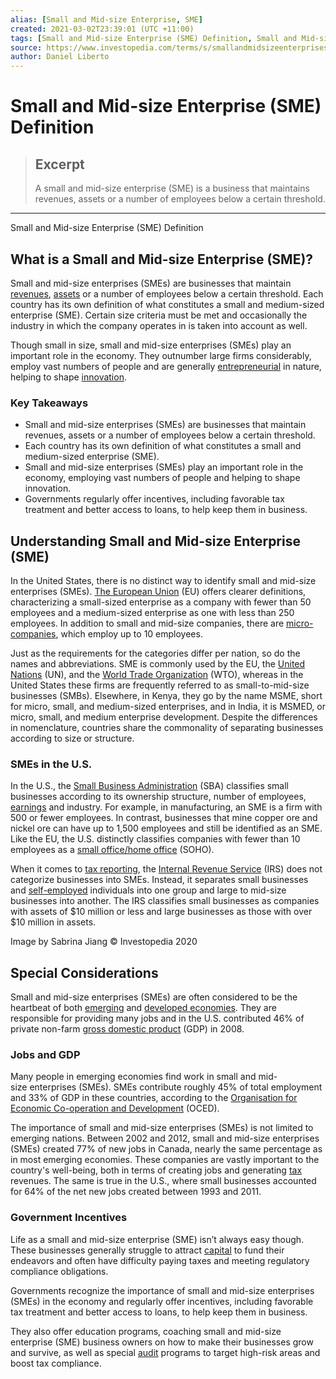 ```yaml
---
alias: [Small and Mid-size Enterprise, SME]
created: 2021-03-02T23:39:01 (UTC +11:00)
tags: [Small and Mid-size Enterprise (SME) Definition, Small and Mid-size Enterprise (SME) Definition]
source: https://www.investopedia.com/terms/s/smallandmidsizeenterprises.asp
author: Daniel Liberto
---
```


# Small and Mid-size Enterprise (SME) Definition

> ## Excerpt
> A small and mid-size enterprise (SME) is a business that maintains revenues, assets or a number of employees below a certain threshold.

---

Small and Mid-size Enterprise (SME) Definition
## What is a Small and Mid-size Enterprise (SME)?

Small and mid-size enterprises (SMEs) are businesses that maintain [revenues](https://www.investopedia.com/terms/r/revenue.asp), [assets](https://www.investopedia.com/terms/a/asset.asp) or a number of employees below a certain threshold. Each country has its own definition of what constitutes a small and medium-sized enterprise (SME). Certain size criteria must be met and occasionally the industry in which the company operates in is taken into account as well.

Though small in size, small and mid-size enterprises (SMEs) play an important role in the economy. They outnumber large firms considerably, employ vast numbers of people and are generally [entrepreneurial](https://www.investopedia.com/terms/e/entrepreneur.asp) in nature, helping to shape [innovation](https://www.investopedia.com/business-essentials-4689832).

### Key Takeaways

-   Small and mid-size enterprises (SMEs) are businesses that maintain revenues, assets or a number of employees below a certain threshold.
-   Each country has its own definition of what constitutes a small and medium-sized enterprise (SME).
-   Small and mid-size enterprises (SMEs) play an important role in the economy, employing vast numbers of people and helping to shape innovation.
-   Governments regularly offer incentives, including favorable tax treatment and better access to loans, to help keep them in business.

## Understanding Small and Mid-size Enterprise (SME)

In the United States, there is no distinct way to identify small and mid-size enterprises (SMEs). [The European Union](https://www.investopedia.com/terms/e/europeanunion.asp) (EU) offers clearer definitions, characterizing a small-sized enterprise as a company with fewer than 50 employees and a medium-sized enterprise as one with less than 250 employees. In addition to small and mid-size companies, there are [micro-companies](https://www.investopedia.com/terms/m/microenterprise.asp), which employ up to 10 employees.

Just as the requirements for the categories differ per nation, so do the names and abbreviations. SME is commonly used by the EU, the [United Nations](https://www.investopedia.com/terms/u/united-nations-un.asp) (UN), and the [World Trade Organization](https://www.investopedia.com/terms/w/wto.asp) (WTO), whereas in the United States these firms are frequently referred to as small-to-mid-size businesses (SMBs). Elsewhere, in Kenya, they go by the name MSME, short for micro, small, and medium-sized enterprises, and in India, it is MSMED, or micro, small, and medium enterprise development. Despite the differences in nomenclature, countries share the commonality of separating businesses according to size or structure.

### SMEs in the U.S.

In the U.S., the [Small Business Administration](https://www.investopedia.com/terms/s/small-business-administration.asp) (SBA) classifies small businesses according to its ownership structure, number of employees, [earnings](https://www.investopedia.com/terms/e/earnings.asp) and industry. For example, in manufacturing, an SME is a firm with 500 or fewer employees. In contrast, businesses that mine copper ore and nickel ore can have up to 1,500 employees and still be identified as an SME. Like the EU, the U.S. distinctly classifies companies with fewer than 10 employees as a [small office/home office](https://www.investopedia.com/terms/s/small-office-home-office-soho.asp) (SOHO).

When it comes to [tax reporting](https://www.investopedia.com/terms/t/tax-accounting.asp), the [Internal Revenue Service](https://www.investopedia.com/terms/i/irs.asp) (IRS) does not categorize businesses into SMEs. Instead, it separates small businesses and [self-employed](https://www.investopedia.com/terms/s/self-employed.asp) individuals into one group and large to mid-size businesses into another. The IRS classifies small businesses as companies with assets of $10 million or less and large businesses as those with over $10 million in assets.

Image by Sabrina Jiang © Investopedia 2020

## Special Considerations

Small and mid-size enterprises (SMEs) are often considered to be the heartbeat of both [emerging](https://www.investopedia.com/terms/e/emergingmarketeconomy.asp) and [developed economies](https://www.investopedia.com/terms/d/developed-economy.asp). They are responsible for providing many jobs and in the U.S. contributed 46% of private non-farm [gross domestic product](https://www.investopedia.com/terms/g/gdp.asp) (GDP) in 2008.

### Jobs and GDP

Many people in emerging economies find work in small and mid-size enterprises (SMEs). SMEs contribute roughly 45% of total employment and 33% of GDP in these countries, according to the [Organisation for Economic Co-operation and Development](https://www.investopedia.com/terms/o/oecd.asp) (OCED).

The importance of small and mid-size enterprises (SMEs) is not limited to emerging nations. Between 2002 and 2012, small and mid-size enterprises (SMEs) created 77% of new jobs in Canada, nearly the same percentage as in most emerging economies. These companies are vastly important to the country's well-being, both in terms of creating jobs and generating [tax](https://www.investopedia.com/terms/t/taxation.asp) revenues. The same is true in the U.S., where small businesses accounted for 64% of the net new jobs created between 1993 and 2011.

### Government Incentives

Life as a small and mid-size enterprise (SME) isn’t always easy though. These businesses generally struggle to attract [capital](https://www.investopedia.com/terms/c/capital.asp) to fund their endeavors and often have difficulty paying taxes and meeting regulatory compliance obligations.

Governments recognize the importance of small and mid-size enterprises (SMEs) in the economy and regularly offer incentives, including favorable tax treatment and better access to loans, to help keep them in business.

They also offer education programs, coaching small and mid-size enterprise (SME) business owners on how to make their businesses grow and survive, as well as special [audit](https://www.investopedia.com/terms/a/audit.asp) programs to target high-risk areas and boost tax compliance.
